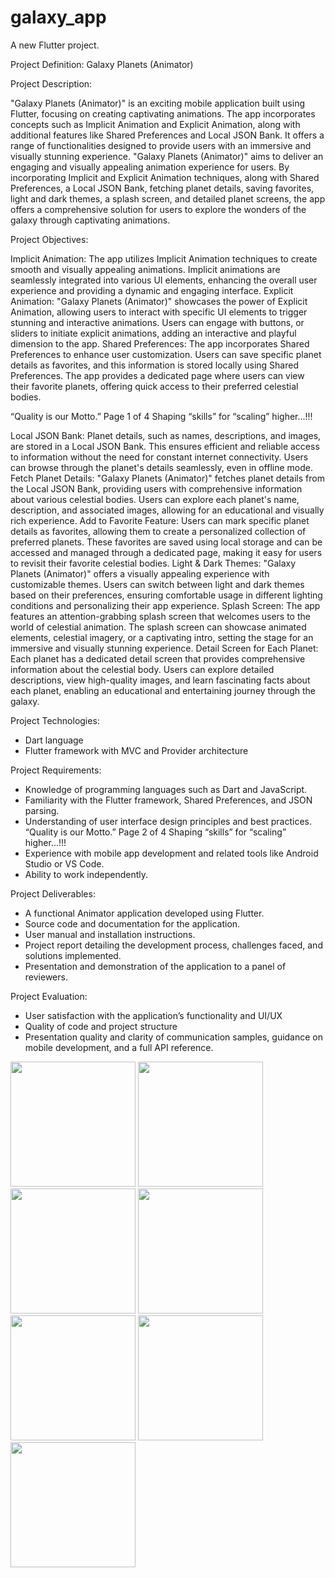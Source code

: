 # galaxy_app

A new Flutter project.

Project Definition: Galaxy Planets (Animator)

Project Description:

"Galaxy Planets (Animator)" is an exciting mobile application built using Flutter, focusing on
creating captivating animations. The app incorporates concepts such as Implicit Animation and
Explicit Animation, along with additional features like Shared Preferences and Local JSON
Bank. It offers a range of functionalities designed to provide users with an immersive and
visually stunning experience.
"Galaxy Planets (Animator)" aims to deliver an engaging and visually appealing animation
experience for users. By incorporating Implicit and Explicit Animation techniques, along with
Shared Preferences, a Local JSON Bank, fetching planet details, saving favorites, light and dark
themes, a splash screen, and detailed planet screens, the app offers a comprehensive solution for
users to explore the wonders of the galaxy through captivating animations.

Project Objectives:

Implicit Animation: The app utilizes Implicit Animation techniques to create smooth and
visually appealing animations. Implicit animations are seamlessly integrated into various UI
elements, enhancing the overall user experience and providing a dynamic and engaging interface.
Explicit Animation: "Galaxy Planets (Animator)" showcases the power of Explicit Animation,
allowing users to interact with specific UI elements to trigger stunning and interactive
animations. Users can engage with buttons, or sliders to initiate explicit animations, adding an
interactive and playful dimension to the app.
Shared Preferences: The app incorporates Shared Preferences to enhance user customization.
Users can save specific planet details as favorites, and this information is stored locally using
Shared Preferences. The app provides a dedicated page where users can view their favorite
planets, offering quick access to their preferred celestial bodies.

“Quality is our Motto.” Page 1 of 4 Shaping “skills” for “scaling” higher...!!!

Local JSON Bank: Planet details, such as names, descriptions, and images, are stored in a Local
JSON Bank. This ensures efficient and reliable access to information without the need for
constant internet connectivity. Users can browse through the planet's details seamlessly, even in
offline mode.
Fetch Planet Details: "Galaxy Planets (Animator)" fetches planet details from the Local JSON
Bank, providing users with comprehensive information about various celestial bodies. Users can
explore each planet's name, description, and associated images, allowing for an educational and
visually rich experience.
Add to Favorite Feature: Users can mark specific planet details as favorites, allowing them to
create a personalized collection of preferred planets. These favorites are saved using local
storage and can be accessed and managed through a dedicated page, making it easy for users to
revisit their favorite celestial bodies.
Light & Dark Themes: "Galaxy Planets (Animator)" offers a visually appealing experience
with customizable themes. Users can switch between light and dark themes based on their
preferences, ensuring comfortable usage in different lighting conditions and personalizing their
app experience.
Splash Screen: The app features an attention-grabbing splash screen that welcomes users to the
world of celestial animation. The splash screen can showcase animated elements, celestial
imagery, or a captivating intro, setting the stage for an immersive and visually stunning
experience.
Detail Screen for Each Planet: Each planet has a dedicated detail screen that provides
comprehensive information about the celestial body. Users can explore detailed descriptions,
view high-quality images, and learn fascinating facts about each planet, enabling an educational
and entertaining journey through the galaxy.

Project Technologies:
- Dart language
- Flutter framework with MVC and Provider architecture

Project Requirements:

- Knowledge of programming languages such as Dart and JavaScript.
- Familiarity with the Flutter framework, Shared Preferences, and JSON parsing.
- Understanding of user interface design principles and best practices.
“Quality is our Motto.” Page 2 of 4 Shaping “skills” for “scaling” higher...!!!
- Experience with mobile app development and related tools like Android Studio or VS Code.
- Ability to work independently.


Project Deliverables:

- A functional Animator application developed using Flutter.
- Source code and documentation for the application.
- User manual and installation instructions.
- Project report detailing the development process, challenges faced, and solutions implemented.
- Presentation and demonstration of the application to a panel of reviewers.

Project Evaluation:

- User satisfaction with the application’s functionality and UI/UX
- Quality of code and project structure
- Presentation quality and clarity of communication
samples, guidance on mobile development, and a full API reference.




<img src="https://github.com/BruceLeeAnuragK/galaxy_app/assets/113960212/02747da7-b3f4-4e70-891b-8ba83922819d" height="200">
<img src="https://github.com/BruceLeeAnuragK/galaxy_app/assets/113960212/1937d628-60e8-424f-9735-74a25ae74e1f" height="200">
<img src="https://github.com/BruceLeeAnuragK/galaxy_app/assets/113960212/39c02c57-1714-4841-a527-2e2895f2d9db" height="200">
<img src="https://github.com/BruceLeeAnuragK/galaxy_app/assets/113960212/f468f6e8-0e8a-4dfc-92e7-ade76f8407db" height="200">
<img src="https://github.com/BruceLeeAnuragK/galaxy_app/assets/113960212/82a9f71b-00c0-4be6-8235-d4c73d6a3036" height="200">
<img src="https://github.com/BruceLeeAnuragK/galaxy_app/assets/113960212/b1d6a69a-d5bd-4f6e-82e6-bc3a579a8479" height="200">
<img src="https://github.com/BruceLeeAnuragK/galaxy_app/assets/113960212/cf824b31-4c39-4113-8f33-00c7343f184b" height="200">

